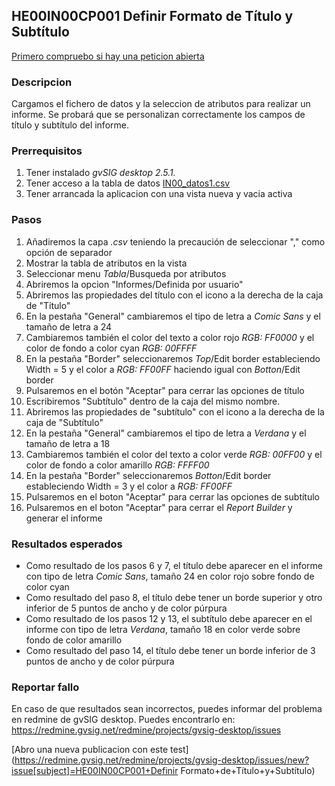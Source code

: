 ## HE00IN00CP001 Definir Formato de Título y Subtítulo 

[Primero compruebo si hay una peticion abierta](https://redmine.gvsig.net/redmine/projects/gvsig-desktop/issues?utf8=%E2%9C%93&set_filter=1&f%5B%5D=status_id&op%5Bstatus_id%5D=o&f%5B%5D=subject&op%5Bsubject%5D=%7E&v%5Bsubject%5D%5B%5D=HE00IN00CP001&f%5B%5D=&c%5B%5D=tracker&c%5B%5D=status&c%5B%5D=priority&c%5B%5D=subject&c%5B%5D=assigned_to&c%5B%5D=updated_on&group_by=)

### Descripcion

Cargamos el fichero de datos y la seleccion de atributos para realizar un informe. Se probará que se personalizan correctamente los campos de título y subtítulo del informe.

### Prerrequisitos

1. Tener instalado *gvSIG desktop 2.5.1.* 
2. Tener acceso a la tabla de datos [IN00_datos1.csv](https://github.com/carloskr/gvsig-desktop-testing/blob/master/data/HE00IN00/IN00_datos1.csv)
3. Tener arrancada la aplicacion con una vista nueva y vacia activa

### Pasos

1. Añadiremos la capa *.csv* teniendo la precaución de seleccionar "," como opción de separador
2. Mostrar la tabla de atributos en la vista
3. Seleccionar menu *Tabla*/Busqueda por atributos
4. Abriremos la opcion "Informes/Definida por usuario"
5. Abriremos las propiedades del título con el icono a la derecha de la caja de "Título"
6. En la pestaña "General" cambiaremos el tipo de letra a *Comic Sans* y el tamaño de letra a 24
7. Cambiaremos también el color del texto a color rojo *RGB: FF0000* y el color de fondo a color cyan *RGB: 00FFFF*
8. En la pestaña "Border" seleccionaremos *Top*/Edit border estableciendo Width = 5 y el color a *RGB: FF00FF* haciendo igual con *Botton*/Edit border
9. Pulsaremos en el botón "Aceptar" para cerrar las opciones de título
10. Escribiremos "Subtítulo" dentro de la caja del mismo nombre.
11. Abriremos las propiedades de "subtítulo" con el icono a la derecha de la caja de "Subtítulo"
12. En la pestaña "General" cambiaremos el tipo de letra a *Verdana* y el tamaño de letra a 18
13. Cambiaremos también el color del texto a color verde *RGB: 00FF00* y el color de fondo a color amarillo *RGB: FFFF00*
14. En la pestaña "Border" seleccionaremos *Botton*/Edit border estableciendo Width = 3 y el color a *RGB: FF00FF* 
15. Pulsaremos en el boton "Aceptar" para cerrar las opciones de subtítulo
16. Pulsaremos en el boton "Aceptar" para cerrar el *Report Builder* y generar el informe
 

### Resultados esperados

- Como resultado de los pasos 6 y 7, el título debe aparecer en el informe con tipo de letra *Comic Sans*, tamaño 24 en color rojo sobre fondo de color cyan
- Como resultado del paso 8, el título debe tener un borde superior y otro inferior de 5 puntos de ancho y de color púrpura
- Como resultado de los pasos 12 y 13, el subtítulo debe aparecer en el informe con tipo de letra *Verdana*, tamaño 18 en color verde sobre fondo de color amarillo
- Como resultado del paso 14, el título debe tener un borde inferior de 3 puntos de ancho y de color púrpura

### Reportar fallo

En caso de que resultados sean incorrectos, puedes informar del problema en redmine de gvSIG desktop. Puedes encontrarlo en: https://redmine.gvsig.net/redmine/projects/gvsig-desktop/issues 

[Abro una nueva publicacion con este test](https://redmine.gvsig.net/redmine/projects/gvsig-desktop/issues/new?issue[subject]=HE00IN00CP001+Definir Formato+de+Título+y+Subtítulo)